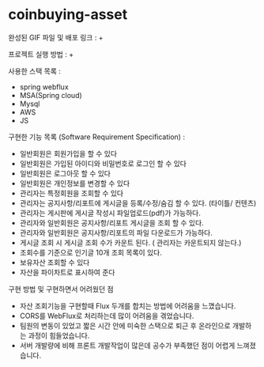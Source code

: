 # coinbuying-asset

완성된 GIF 파일 및 배포 링크 :
+ 

프로젝트 실행 방법 :
+ 

사용한 스택 목록 : 
+ spring webflux
+ MSA(Spring cloud)
+ Mysql
+ AWS
+ JS

구현한 기능 목록 (Software Requirement Specification) :
+ 일반회원은 회원가입을 할 수 있다
+ 일반회원은 가입된 아이디와 비밀번호로 로그인 할 수 있다
+ 일반회원은 로그아웃 할 수 있다
+ 일반회원은 개인정보를 변경할 수 있다
+ 관리자는 특정회원을 조회할 수 있다
+ 관리자는 공지사항/리포트에 게시글을 등록/수정/숨김 할 수 있다. (타이틀/ 컨텐츠)
+ 관리자는 게시판에 게시글 작성시 파일업로드(pdf)가 가능하다.
+ 관리자와 일반회원은 공지사항/리포트 게시글을 조회 할 수 있다.
+ 관리자와 일반회원은 공지사항/리포트의 파일 다운로드가 가능하다.
+ 게시글 조회 시 게시글 조회 수가 카운트 된다. ( 관리자는 카운트되지 않는다.)
+ 조회수를 기준으로 인기글 10개 조회 목록이 있다.
+ 보유자산 조회할 수 있다
+ 자산을 파이차트로 표시하여 준다

구현 방법 및 구현하면서 어려웠던 점 
+ 자산 조회기능을 구현할때 Flux 두개를 합치는 방법에 어려움을 느꼈습니다.
+ CORS를 WebFlux로 처리하는데 많이 어려움을 겪었습니다.
+ 팀원의 변동이 있었고 짧은 시간 안에 미숙한 스택으로 퇴근 후 온라인으로 개발하는 과정이 힘들었습니다.
+ 서버 개발량에 비해 프론트 개발작업이 많은데 공수가 부족했던 점이 어렵게 느껴졌습니다.
